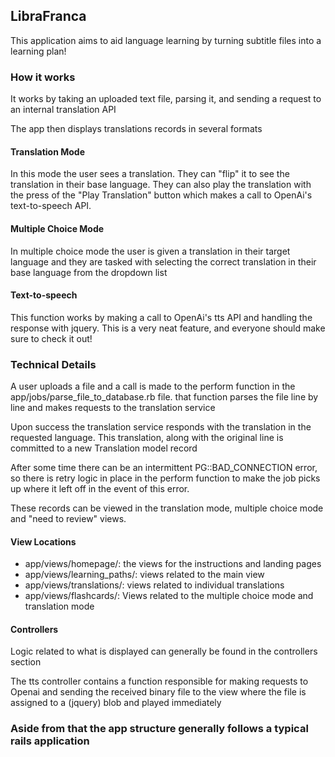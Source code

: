 <h2> 
  LibraFranca
</h2>
  <p> This application aims to aid language learning by turning subtitle files into a learning plan!  </p>
<h3> How it works </h3>
<div class = "container mt-3">
  
  
  <p> It works by taking an uploaded text file, parsing it, and sending a request to an internal translation API</p>
  
  <p> The app then displays translations records in several formats</p>
  </div>
<h4> Translation Mode </h4>
<div class= "container mt-4" >
  <p>
    In this mode the user sees a translation. They can "flip" it to see the translation in their base language. They can also play the translation with the press of the "Play Translation" button which makes a call to OpenAi's text-to-speech API.
    </p>
</div>

<h4> Multiple Choice Mode </h4>
<div class= "container mt-4" >
  <p>
    In multiple choice mode the user is given a translation in their target language and they are tasked with selecting the correct translation in their base language from the dropdown list
    </p>
</div>
<h4> Text-to-speech </h4>
<div class= "container mt-4" >
  <p>
    This function works by making a call to OpenAi's tts API and handling the response with jquery. This is a very neat feature, and everyone should make sure to check it out!
    </p>
</div>

<h3> Technical Details </h3>

<p>  A user uploads a file and  a call is made to the perform function in the app/jobs/parse_file_to_database.rb file. that function parses the file line by line and makes requests to the translation service </p>

<p> Upon success the translation service responds with the translation in the requested language. This translation, along with the original line is committed to a new Translation model record</p>


 <p> After some time there can be an intermittent PG::BAD_CONNECTION error, so there is retry logic in place in the perform function to make the job picks up where it left off in the event of this error. </p>

These records can be viewed in the translation mode, multiple choice mode and "need to review" views. 

<h4> View Locations </h4>

<ul>

<li> app/views/homepage/: the views for the instructions and landing pages </li>

<li> app/views/learning_paths/: views related to the main view </li>

<li>app/views/translations/: views related to individual translations </li>
<li> app/views/flashcards/: Views related to the multiple choice mode and translation mode </li>
  
</ul>

<h4> Controllers </h4>
<p> Logic related to what is displayed can generally be found in the controllers section </p>

<p> The tts controller contains a function responsible for making requests to Openai and sending the received binary file to the view where the file is assigned to a (jquery) blob and played immediately </p>

<h3>
<p> Aside from that the app structure generally follows a typical rails application <p>
</h3>
